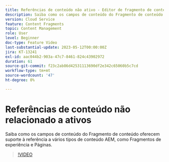 ```yaml
---
title: Referências de conteúdo não ativo - Editor de fragmento de conteúdo
description: Saiba como os campos de conteúdo do Fragmento de conteúdo oferecem suporte à referência a vários tipos de conteúdo AEM, como Fragmentos de experiência e Páginas.
version: Cloud Service
feature: Content Fragments
topic: Content Management
role: User
level: Beginner
doc-type: Feature Video
last-substantial-update: 2023-05-12T00:00:00Z
jira: KT-13241
exl-id: aac044b2-903a-47c7-8461-824c43902972
duration: 61
source-git-commit: f23c2ab86d42531113690df2e342c65060b5c7cd
workflow-type: tm+mt
source-wordcount: '47'
ht-degree: 0%

---
```


# Referências de conteúdo não relacionado a ativos

Saiba como os campos de conteúdo do Fragmento de conteúdo oferecem suporte à referência a vários tipos de conteúdo AEM, como Fragmentos de experiência e Páginas.

>[!VIDEO](https://video.tv.adobe.com/v/3419313/?learn=on)
